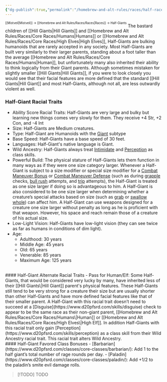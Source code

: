 ```yaml
---
{"dg-publish":true,"permalink":"/homebrew-and-alt-rules/races/half-races/half-giants/"}
---
```


<sup><sup>[[Mistveil\|Mistveil]] → [[Homebrew and Alt Rules/Races/Races\|Races]] → Half-Giants</sup></sup>
The bastard children of [[Hill Giants\|Hill Giants]] and [[Homebrew and Alt Rules/Races/Core Races/Humans\|Humans]] or [[Homebrew and Alt Rules/Races/Core Races/High Elves\|High Elves]], Half-Giants are bulking humanoids that are rarely accepted in any society. Most Half-Giants are built very similarly to their larger parents, standing about a foot taller than the average [[Homebrew and Alt Rules/Races/Core Races/Humans\|Human]], but unfortunately many also inherited their ability to think logically from their Giant parents. Although sometimes mistaken for slightly smaller [[Hill Giants\|Hill Giants]], if you were to look closely you would see that their facial features are more defined that the standard [[Hill Giants\|Hill Giant]] and most Half-Giants, although not all, are less outwardly violent as well.
<br>
### Half-Giant Racial Traits
- Ability Score Racial Traits: Half-Giants are very large and bulky but learning new things comes very slowly for them. They receive +4 Str, +2 Con, and -4 Int
- Size: Half-Giants are Medium creatures.
- Type: Half-Giant are Humanoids with the [Giant](https://www.d20pfsrd.com/bestiary/rules-for-monsters/creature-types/#TOC-Giant-Subtype) subtype
- Base Speed: Half-Giants have a base speed of 30 feet.
- Languages: Half-Giant's native language is Giant.
- Wild Ancestry: Half-Giants always treat [Intimidate](https://www.d20pfsrd.com/skills/intimidate) and [Perception](https://www.d20pfsrd.com/skills/perception) as class skills.
- Powerful Build: The physical stature of Half-Giants lets them function in many ways as if they were one size category larger. Whenever a Half-Giant is subject to a size modifier or special size modifier for a [Combat Maneuver Bonus](https://www.d20pfsrd.com/gamemastering/combat#TOC-Combat-Maneuver-Bonus) or [Combat Maneuver Defense](https://www.d20pfsrd.com/gamemastering/combat#TOC-Combat-Maneuver-Defense) (such as during [grapple](https://www.d20pfsrd.com/gamemastering/combat#TOC-Grapple) checks, [bull rush](https://www.d20pfsrd.com/gamemastering/combat#TOC-Bull-Rush) attempts, and [trip](https://www.d20pfsrd.com/gamemastering/combat#TOC-Trip) attempts), the Half-Giant is treated as one size larger if doing so is advantageous to him. A Half-Giant is also considered to be one size larger when determining whether a creature’s special attacks based on size (such as [grab](https://www.d20pfsrd.com/bestiary/rules-for-monsters/universal-monster-rules#TOC-Grab-Ex-) or [swallow whole](https://www.d20pfsrd.com/bestiary/rules-for-monsters/universal-monster-rules#TOC-Swallow-Whole-Ex-)) can affect him. A Half-Giant can use weapons designed for a creature one size larger without penalty as long as he is proficient with that weapon. However, his space and reach remain those of a creature of his actual size.
- Low-Light Vision: Half-Giants have low-light vision (they can see twice as far as humans in conditions of dim light).
- Age:
    - Adulthood: 30 years
    - Middle Age: 45 years
    - Old: 65 years
    - Venerable: 85 years
    - Maximum Age: 125 years
<br>
#### Half-Giant Alternate Racial Traits
- Pass for Human/Elf: Some Half-Giants, that would be considered very lucky by many, have inherited less of their [[Hill Giants\|Hill Giant]] parent's physical features. These Half-Giants still tend to be very strong for a creature their size but are usually shorter than other Half-Giants and have more defined facial features like that of their smaller parent. A Half-Giant with this racial trait doesn’t need to succeed at a [Disguise](https://www.d20pfsrd.com/skills/disguise) check to appear to be the same race as their non-giant parent, [[Homebrew and Alt Rules/Races/Core Races/Humans\|Human]] or [[Homebrew and Alt Rules/Races/Core Races/High Elves\|High Elf]]. In addition Half-Giants with this racial trait only gain [Perception](https://www.d20pfsrd.com/skills/perception) as a class skill from their Wild Ancestry racial trait. This racial trait alters Wild Ancestry.
<br>
#### Half-Giant Favored Class Bonuses
- [Barbarian](https://www.d20pfsrd.com/classes/core-classes/barbarian/): Add 1 to the half giant’s total number of rage rounds per day.
- [Paladin](https://www.d20pfsrd.com/classes/core-classes/paladin/): Add +1/2 to the paladin’s smite evil damage rolls.


> [!TODO] TODO
